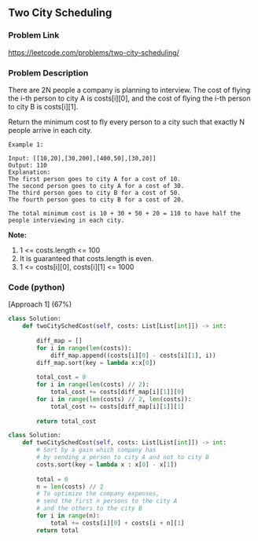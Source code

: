 ## Two City Scheduling

### Problem Link

https://leetcode.com/problems/two-city-scheduling/

### Problem Description 

There are 2N people a company is planning to interview. The cost of flying the i-th person to city A is costs[i][0], and the cost of flying the i-th person to city B is costs[i][1].

Return the minimum cost to fly every person to a city such that exactly N people arrive in each city.


```
Example 1:

Input: [[10,20],[30,200],[400,50],[30,20]]
Output: 110
Explanation: 
The first person goes to city A for a cost of 10.
The second person goes to city A for a cost of 30.
The third person goes to city B for a cost of 50.
The fourth person goes to city B for a cost of 20.

The total minimum cost is 10 + 30 + 50 + 20 = 110 to have half the people interviewing in each city.

```

**Note:**

1. 1 <= costs.length <= 100
2. It is guaranteed that costs.length is even.
3. 1 <= costs[i][0], costs[i][1] <= 1000


### Code (python)

[Approach 1] (67%) 

```python
class Solution:
    def twoCitySchedCost(self, costs: List[List[int]]) -> int:
        
        diff_map = []
        for i in range(len(costs)):
            diff_map.append((costs[i][0] - costs[i][1], i))    
        diff_map.sort(key = lambda x:x[0])
        
        total_cost = 0
        for i in range(len(costs) // 2):
            total_cost += costs[diff_map[i][1]][0]
        for i in range(len(costs) // 2, len(costs)):
            total_cost += costs[diff_map[i][1]][1]
            
        return total_cost
```

```python
class Solution:
    def twoCitySchedCost(self, costs: List[List[int]]) -> int:
        # Sort by a gain which company has 
        # by sending a person to city A and not to city B
        costs.sort(key = lambda x : x[0] - x[1])
        
        total = 0
        n = len(costs) // 2
        # To optimize the company expenses,
        # send the first n persons to the city A
        # and the others to the city B
        for i in range(n):
            total += costs[i][0] + costs[i + n][1]
        return total
```